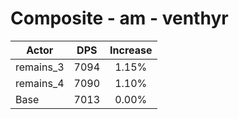 # Composite - am - venthyr
| Actor | DPS | Increase |
|---|:---:|:---:|
|remains_3|7094|1.15%|
|remains_4|7090|1.10%|
|Base|7013|0.00%|
